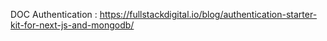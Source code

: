 DOC Authentication : 
    https://fullstackdigital.io/blog/authentication-starter-kit-for-next-js-and-mongodb/
    